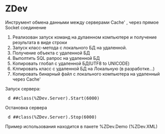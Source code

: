 # ZDev
Инструмент обмена данными между серверами Cache' , через прямое Socket соединение
1) Реализован запуск команд на дулаенном компьютере и получение результата в виде строки
2) Запуск класс-метода с локального БД на удаленной.
3) Получение объекта с удаленной БД
4) Выполтить SQL pапрос на удаленной БД
5) Копировать глобал с удаленной БД(UTF8 to UNICODE)
6) Клпировать класс с удаленной БД на Локальную (в разработке...)
7) Копировать бинарный файл с локального компьютера на удаленный через Cache'

Запуск сервера:
<pre> d ##class(%ZDev.Server).Start(6000) </pre>
Остановка сервера
<pre> d ##class(%ZDev.Server).Stop(6000) </pre>

Пример использования находится в пакете %ZDev.Demo (%ZDev.XML)
